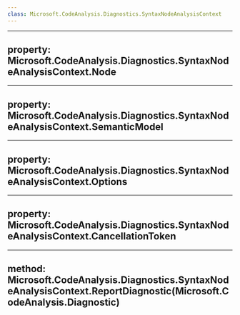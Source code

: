 ```yaml
---
class: Microsoft.CodeAnalysis.Diagnostics.SyntaxNodeAnalysisContext
---
```


---
property: Microsoft.CodeAnalysis.Diagnostics.SyntaxNodeAnalysisContext.Node
---

---
property: Microsoft.CodeAnalysis.Diagnostics.SyntaxNodeAnalysisContext.SemanticModel
---

---
property: Microsoft.CodeAnalysis.Diagnostics.SyntaxNodeAnalysisContext.Options
---

---
property: Microsoft.CodeAnalysis.Diagnostics.SyntaxNodeAnalysisContext.CancellationToken
---

---
method: Microsoft.CodeAnalysis.Diagnostics.SyntaxNodeAnalysisContext.ReportDiagnostic(Microsoft.CodeAnalysis.Diagnostic)
---

